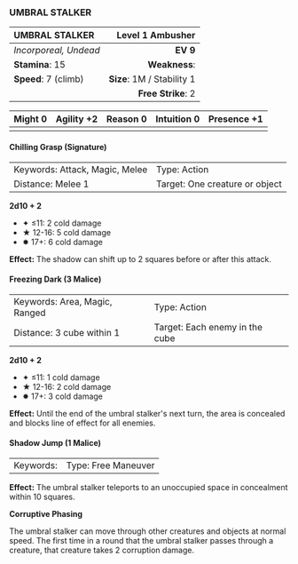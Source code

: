 ### UMBRAL STALKER

| UMBRAL STALKER        |       **Level 1 Ambusher** |
| :-------------------- | -------------------------: |
| *Incorporeal, Undead* |                   **EV 9** |
| **Stamina**: 15       |              **Weakness**: |
| **Speed**: 7 (climb)  | **Size**: 1M / Stability 1 |
|                       |         **Free Strike**: 2 |

| **Might** 0 | **Agility** +2 | **Reason** 0 | **Intuition** 0 | **Presence** +1 |
| ----------- | -------------- | ------------ | --------------- | --------------- |
|             |                |              |                 |                 |

#### Chilling Grasp (Signature)

|                                |                                |
| :----------------------------- | :----------------------------- |
| Keywords: Attack, Magic, Melee | Type: Action                   |
| Distance: Melee 1              | Target: One creature or object |

**2d10 + 2**

- ✦ ≤11: 2 cold damage
- ★ 12-16: 5 cold damage
- ✸ 17+: 6 cold damage

**Effect:** The shadow can shift up to 2 squares before or after this attack.

#### Freezing Dark (3 Malice)

|                               |                                |
| :---------------------------- | :----------------------------- |
| Keywords: Area, Magic, Ranged | Type: Action                   |
| Distance: 3 cube within 1     | Target: Each enemy in the cube |

**2d10 + 2**

- ✦ ≤11: 1 cold damage
- ★ 12-16: 2 cold damage
- ✸ 17+: 3 cold damage

**Effect:** Until the end of the umbral stalker's next turn, the area is concealed and blocks line of effect for all enemies.

#### Shadow Jump (1 Malice)

|           |                     |
| :-------- | :------------------ |
| Keywords: | Type: Free Maneuver |

**Effect:** The umbral stalker teleports to an unoccupied space in concealment within 10 squares.

**Corruptive Phasing**

The umbral stalker can move through other creatures and objects at normal speed. The first time in a round that the umbral stalker passes through a creature, that creature takes 2 corruption damage.
